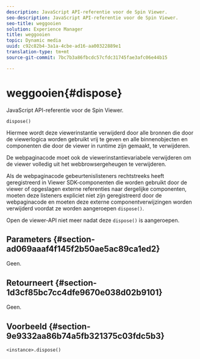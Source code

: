```yaml
---
description: JavaScript API-referentie voor de Spin Viewer.
seo-description: JavaScript API-referentie voor de Spin Viewer.
seo-title: weggooien
solution: Experience Manager
title: weggooien
topic: Dynamic media
uuid: c92c82b4-3a1a-4cbe-ad16-aa00322889e1
translation-type: tm+mt
source-git-commit: 7bc7b3a86fbcdc57cfdc31745fae3afc06e44b15

---
```



# weggooien{#dispose}

JavaScript API-referentie voor de Spin Viewer.

`dispose()`

Hiermee wordt deze viewerinstantie verwijderd door alle bronnen die door de viewerlogica worden gebruikt vrij te geven en alle binnenobjecten en componenten die door de viewer in runtime zijn gemaakt, te verwijderen.

De webpaginacode moet ook de viewerinstantievariabele verwijderen om de viewer volledig uit het webbrowsergeheugen te verwijderen.

Als de webpaginacode gebeurtenislisteners rechtstreeks heeft geregistreerd in Viewer SDK-componenten die worden gebruikt door de viewer of opgeslagen externe referenties naar dergelijke componenten, moeten deze listeners expliciet niet zijn geregistreerd door de webpaginacode en moeten deze externe componentverwijzingen worden verwijderd voordat ze worden aangeroepen `dispose()`.

Open de viewer-API niet meer nadat deze `dispose()` is aangeroepen.

## Parameters {#section-ad069aaaf4f145f2b50ae5ac89ca1ed2}

Geen.

## Retourneert {#section-1d3cf85bc7cc4dfe9670e038d02b9101}

Geen.

## Voorbeeld {#section-9e9332aa86b74a5fb321375c03fdc5b3}

```
<instance>.dispose()
```


